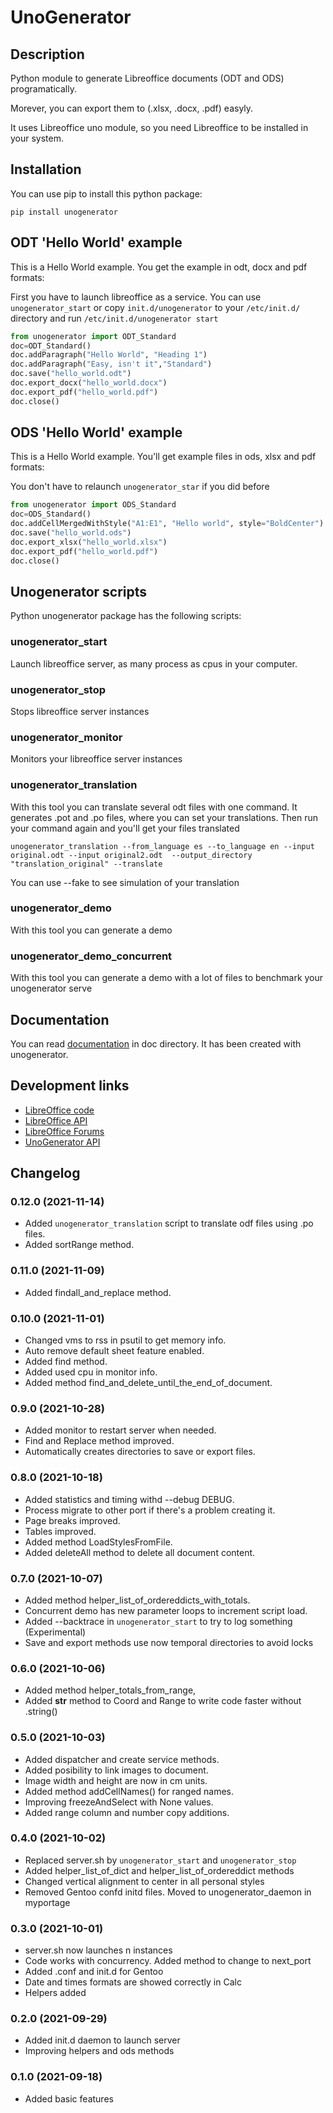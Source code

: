 # UnoGenerator

## Description
Python module to generate Libreoffice documents (ODT and ODS) programatically.

Morever, you can export them to (.xlsx, .docx, .pdf) easyly.

It uses Libreoffice uno module, so you need Libreoffice to be installed in your system.

## Installation
You can use pip to install this python package:

`pip install unogenerator`

## ODT 'Hello World' example

This is a Hello World example. You get the example in odt, docx and pdf formats:

First you have to launch libreoffice as a service. You can use `unogenerator_start` or copy `init.d/unogenerator` to your `/etc/init.d/` directory and run `/etc/init.d/unogenerator start`

```python
from unogenerator import ODT_Standard
doc=ODT_Standard()
doc.addParagraph("Hello World", "Heading 1")
doc.addParagraph("Easy, isn't it","Standard")
doc.save("hello_world.odt")
doc.export_docx("hello_world.docx")
doc.export_pdf("hello_world.pdf")
doc.close()
```

## ODS 'Hello World' example

This is a Hello World example. You'll get example files in ods, xlsx and pdf formats:

You don't have to relaunch `unogenerator_star` if you did before

```python
from unogenerator import ODS_Standard
doc=ODS_Standard()
doc.addCellMergedWithStyle("A1:E1", "Hello world", style="BoldCenter")
doc.save("hello_world.ods")
doc.export_xlsx("hello_world.xlsx")
doc.export_pdf("hello_world.pdf")
doc.close()
```

## Unogenerator scripts

Python unogenerator package has the following scripts:

### unogenerator_start

Launch libreoffice server, as many process as cpus in your computer.

### unogenerator_stop

Stops libreoffice server instances

### unogenerator_monitor

Monitors your libreoffice server instances

### unogenerator_translation

With this tool you can translate several odt files with one command. It generates .pot and .po files, where you can set your translations. Then run your command again and you'll get your files translated

`unogenerator_translation --from_language es --to_language en --input original.odt --input original2.odt  --output_directory "translation_original" --translate`

You can use --fake to see simulation of your translation

### unogenerator_demo

With this tool you can generate a demo

### unogenerator_demo_concurrent

With this tool you can generate a demo with a lot of files to benchmark your unogenerator serve

## Documentation
You can read [documentation](https://github.com/turulomio/unogenerator/blob/main/doc/unogenerator_documentation_en.odt?raw=true) in doc directory. It has been created with unogenerator.

## Development links

- [LibreOffice code](https://github.com/LibreOffice/core)
- [LibreOffice API](https://api.libreoffice.org/docs/idl/ref/index.html)
- [LibreOffice Forums](https://forum.openoffice.org/en/forum/viewforum.php?f=20)
- [UnoGenerator API](http://turulomio.users.sourceforge.net/doxygen/unogenerator/)


## Changelog

### 0.12.0 (2021-11-14)
- Added `unogenerator_translation` script to translate odf files using .po files.
- Added sortRange method.

### 0.11.0 (2021-11-09)
- Added findall_and_replace method.

### 0.10.0 (2021-11-01)
- Changed vms to rss in psutil to get memory info.
- Auto remove default sheet feature enabled.
- Added find method.
- Added used cpu in monitor info.
- Added method find_and_delete_until_the_end_of_document.

### 0.9.0 (2021-10-28)
- Added monitor to restart server when needed.
- Find and Replace method improved.
- Automatically creates directories to save or export files.

### 0.8.0 (2021-10-18)
- Added statistics and timing withd --debug DEBUG.
- Process migrate to other port if there's a problem creating it.
- Page breaks improved.
- Tables improved.
- Added method LoadStylesFromFile.
- Added deleteAll method to delete all document content.


### 0.7.0 (2021-10-07)
- Added method helper_list_of_ordereddicts_with_totals.
- Concurrent demo has new parameter loops to increment script load.
- Added --backtrace in `unogenerator_start` to try to log something (Experimental)
- Save and export methods use now temporal directories to avoid locks

### 0.6.0 (2021-10-06)
- Added method helper_totals_from_range, 
- Added __str__ method to Coord and Range to write code faster without .string()

### 0.5.0 (2021-10-03)
- Added dispatcher and create service methods.
- Added posibility to link images to document.
- Image width and height are now in cm units.
- Added method addCellNames() for ranged names.
- Improving freezeAndSelect with None values.
- Added range column and number copy additions.

### 0.4.0 (2021-10-02)
- Replaced server.sh by `unogenerator_start` and `unogenerator_stop`
- Added helper_list_of_dict and helper_list_of_ordereddict methods
- Changed vertical alignment to center in all personal styles
- Removed Gentoo confd initd files. Moved to unogenerator_daemon in myportage

### 0.3.0 (2021-10-01)
- server.sh now launches n instances
- Code works with concurrency. Added method to change to next_port
- Added .conf and init.d for Gentoo
- Date and times formats are showed correctly in Calc
- Helpers added

### 0.2.0 (2021-09-29)
- Added init.d daemon to launch server
- Improving helpers and ods methods

### 0.1.0 (2021-09-18)
- Added basic features
